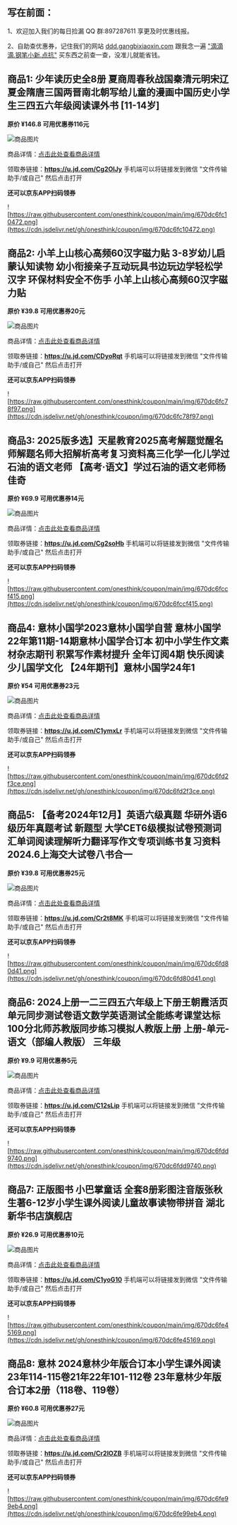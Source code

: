 ## 写在前面：

1、欢迎加入我们的每日捡漏 QQ 群:897287611 享更及时优惠线报。

2、自助查优惠券，记住我们的网站 [ddd.gangbixiaoxin.com](https://ddd.gangbixiaoxin.com) 跟我念一遍 ["滴滴滴.钢笔小新.点抗"](https://ddd.gangbixiaoxin.com) 买东西之前查一查，没准儿就能省钱。

## 商品1: 少年读历史全8册 夏商周春秋战国秦清元明宋辽夏金隋唐三国两晋南北朝写给儿童的漫画中国历史小学生三四五六年级阅读课外书 [11-14岁]

**原价 ¥146.8 可用优惠券116元**

![商品图片](http://img14.360buyimg.com/n1/jfs/t1/166099/35/38035/207983/661518bdFb192c70d/736d347c863a0194.jpg)

商品详情：[点击此处查看商品详情](https://union-click.jd.com/jdc?e=1003156031&amp;p=JF8BAdIJK1olXwIAXFhcDEweA18KHVgdXAUHU1ZbCHtTXDdWRGtMGENDFlVDFhBPXDlfTwQKBlMdBgABFhNSVzMXQh5JAAhADhpReixwX2ZvQQVcPWd2IQ1eDgtRUyxVSDpvMwR0LRk6DAJJfQ5DUDp1G3xLLkkdBD9IUQxxeDxXKm9qBCoUaxxwehR3eAFcAWNaKyEpVSxWZ217ZywUBEJnCyk0cS9RBgpQcCRiFG1DIDctUDx0fDN-Yi9zKl91CyYoYz11WRsOfxIdAFNyPx8qQDRudDV7XzhnKnV7N14dfjJvagxrTgR1AnlwLS0mVD9IWQZoQTBRKXJ2Nik-CA9jegtvYjhyAn5yQFwoHEliMwpUXClNCE1BN1cJSQp8Q29RWwNGFnYOWG5cOEgWA2gBHVwTVAMyZF5dOAp5BG4LH10XbQcyVFheAUMTBG8KEl8TWzYCXFlt3-av1uW5ztOsiZiKg-f63cKr1_GAK2slXjYCVV9fCE8QAm0IK2sVXjYBZAAzCRgXVD9fHlt7AQUKFxoJUkl5AWwOH18WXgcyVl9cCkknM196fDxJVGFYChc9aT9iUGwOWx1FHltRNSQzCj1uRAgMUgVrPE1JNT4bcgJtM284)

领取券链接：**https://u.jd.com/Cg2OlJy** 手机端可以将链接发到微信 "文件传输助手/或自己" 然后点击打开

**还可以京东APP扫码领券**

![https://raw.githubusercontent.com/onesthink/coupon/main/img/670dc6fc10472.png](https://cdn.jsdelivr.net/gh/onesthink/coupon/img/670dc6fc10472.png)

## 商品2: 小羊上山核心高频60汉字磁力贴 3-8岁幼儿启蒙认知读物 幼小衔接亲子互动玩具书边玩边学轻松学汉字 环保材料安全不伤手 小羊上山核心高频60汉字磁力贴

**原价 ¥39.8 可用优惠券20元**

![商品图片](http://img14.360buyimg.com/n1/jfs/t1/202619/6/35894/135237/6540bd98F1647cd36/332d787207bd2dbf.jpg)

商品详情：[点击此处查看商品详情](https://union-click.jd.com/jdc?e=1003156031&amp;p=JF8BAdgJK1olXwIHVVdfCUwWA18IGlocVQ8HV1hbDk0VCl9MRANLAjZbERscSkAJHTRQRA1CCVkdDwtCWhVLHTdNTwcKBENeCVAfUg8bdRFBTgdRNFpbJCdbTChRUSlVZjlHDVlkOlwvbzBpRidBYS1VVFB-VhwOClxXDxtxaz5sLk9eIzclbD9eeC58RA1NOWVyEikFVTh1ShtOeC5lP2FbIBcrekpwYSZoWzhnB2FgHTYbfzl8dBh7fAxhJG5SIwcmST9uZzxzfCcTOE5hIjkCViNFZRB4bBJTVXFaKD0pfDhWdDBocjtmOkZ0LSUrayhRBRhxQix1Pm1eICciej9fYCh8cg1yKmVXFikkfBhsY3sKbk8XKDZ2BywAYQsTRgpobRJpOXUFJC4FaQNnD2M4GmsWXAYFXVhaDkISM18IG2tUMwICVVxdOEonA2kLElMRWgYAXFdaCnsXC2g4zPatiIyzgdbk3NWf1NavztKpiZiKZG5tC3sXAm4KG18SXAQCZG5dC3sUMzFmGggSWA8CVFwzVEgfQCtfQBN7XQ8CU1hcC0wnAW4JGVklbTZ0KhcIVA9-XzZ4Yl1RPkBQEgMgahlHXAlmGSlyJnhHHBcnfgseVRMKWQgXbQYy)

领取券链接：**https://u.jd.com/CDyoRqt** 手机端可以将链接发到微信 "文件传输助手/或自己" 然后点击打开

**还可以京东APP扫码领券**

![https://raw.githubusercontent.com/onesthink/coupon/main/img/670dc6fc78f97.png](https://cdn.jsdelivr.net/gh/onesthink/coupon/img/670dc6fc78f97.png)

## 商品3: 2025版多选】天星教育2025高考解题觉醒名师解题名师大招解析高考复习资料高三化学一化儿学过石油的语文老师 【高考·语文】学过石油的语文老师杨佳奇

**原价 ¥69.9 可用优惠券14元**

![商品图片](http://img14.360buyimg.com/n1/jfs/t1/202757/7/32774/158765/65ead9b8F585b68c0/f840520765122c80.jpg)

商品详情：[点击此处查看商品详情](https://union-click.jd.com/jdc?e=1003156031&amp;p=JF8BAdgJK1olXQYCV1dcDE0WBV8IGlodWgYEVlxeAU4SC19MRANLAjZbERscSkAJHTRQRA1CCVkdDwtCWhVLHTdNTwcKBENeCVAfUg8bVQltUzwVNWNEBxkISxZXWB9vbhphLwZ3OlwVTAJxahdBRlpUC3RDCDU_TlxXDxtxaz5sPnlFIwEhaDxOAy9_cgFNOWViEik_VT11SgdObT5lOmFYPBcqaktgYW5aWztNAHBgHS4bf0lsdQ98cAxhJG5lIAciSTwVUQlzfCcTOE5hIjkCViNFZRB-bz9HVGVrND49UT8SYCdsci9hLQ5iJiI5fxJsRxh6bzh1B2VBNCcpbzxfYCh8cglFKV9XEypfXihsY3sKbk8XKDZkLF8FVQkSHQpAARJMWEJ9CSFaSxBnD2M4GmsWXAYFXVhaDkISM18IG2tUMw8BU15bOEonA2kLElMRWgYHVF5YC3sXC2g4zPatiIyzgdbk3NWf1NavztKpiZiKZG5tC3sXAm4KG18SXAQCZG5dC3sUMzFmGggdXQUKUlwzVEgfQCteQxB7XwUEU1xVCEgnAW4JGVklbTZUMjsVb0t_ZilbXA5WAEZZJDkoST9lAxpmGRNRFGBrLBcACQpBcS5UcDlTbQYy)

领取券链接：**https://u.jd.com/Cg2soHb** 手机端可以将链接发到微信 "文件传输助手/或自己" 然后点击打开

**还可以京东APP扫码领券**

![https://raw.githubusercontent.com/onesthink/coupon/main/img/670dc6fccf415.png](https://cdn.jsdelivr.net/gh/onesthink/coupon/img/670dc6fccf415.png)

## 商品4: 意林小国学2023意林小国学自营 意林小国学22年第11期-14期意林小国学合订本 初中小学生作文素材杂志期刊 积累写作素材提升 全年订阅4期 快乐阅读 少儿国学文化 【24年期刊】意林小国学24年1

**原价 ¥54 可用优惠券23元**

![商品图片](http://img14.360buyimg.com/n1/jfs/t1/206873/37/41017/179606/6618dfc5F4df3bee0/b2b50aeaa12e3d91.jpg)

商品详情：[点击此处查看商品详情](https://union-click.jd.com/jdc?e=1003156031&amp;p=JF8BAdsJK1olXwIHVVtUC00QBV8IGlsVXAACUldeC08WC19MRANLAjZbERscSkAJHTRQRA1CCVkdDwtCWhVLHTdNTwcKBENeCVAfUg8bcBBLcARlPU5ULARbdzNCUSp0UgRUGkR7OlwofxtoZGhvSyNOFnVBBhZbTFxXDxtxazliPmFDICcPWzxOVix8cgFNOWJiEj4FUiJ1Sj1ObABlOWFbIBcqUEpzYW58WyxdB2VgHTYbaAN0dRtsaAxhJG5RLT0mSzwVZwtzfCcTOE5hIjkCViNFZRB_bzhhVXF7Mywke0tIdxZgcjgUKQNiLQg7fDhkRxtqcC1iLnVdN1wPaDxlYCh8Yg1wKk9lECo0dCtsY3sKbk8XKDYAEQxDTg5OCwpReTJdAnpkMlcUDjBnD2M4GmsWXAYFXVhaDkISM18IG2tUMwYBUFZdDk8QM244G10WVA4GU15YC0IUAl8IE1wliqu6gdTs3cOu1_GAzOKyiI--gMDVOHsnAF8IGloXXQIFVVxdOHsXAF8LKwV7XFUCA1xcAE15X2wAWB9MGFpsVl1bDEweAGs4GVoUXwQyZG4udwh8XB9oUw1tBwB9LAsPTTdeXC5PWSJ7X3N1BCE6DyxHezRDaBhHFQBGZF5t)

领取券链接：**https://u.jd.com/C1ymxLr** 手机端可以将链接发到微信 "文件传输助手/或自己" 然后点击打开

**还可以京东APP扫码领券**

![https://raw.githubusercontent.com/onesthink/coupon/main/img/670dc6fd2f3ce.png](https://cdn.jsdelivr.net/gh/onesthink/coupon/img/670dc6fd2f3ce.png)

## 商品5: 【备考2024年12月】英语六级真题 华研外语6级历年真题考试 新题型 大学CET6级模拟试卷预测词汇单词阅读理解听力翻译写作文专项训练书复习资料2024.6上海交大试卷八书合一

**原价 ¥39.8 可用优惠券25元**

![商品图片](http://img14.360buyimg.com/n1/jfs/t1/249028/10/13715/146633/66851acfF23d2a7e1/8e276d5ef1377ae8.jpg)

商品详情：[点击此处查看商品详情](https://union-click.jd.com/jdc?e=1003156031&amp;p=JF8BAdQJK1olXwQAVV9fDU0QAF8IGlwWWAcAXF9UDHtTXDdWRGtMGENDFlVDFhBPXDlfTwQKBlMdBgABFhNSVzMXQh5JAAhADhpRcx1Ee298XwcWAnJ0BlsgXy1_ZjIIWyJHM1R6KgkLYygTZRpgHj9AAA52CkkdBD9ucwh_QixRKVlYMScuexxwcRh3ez9cGWNdIyEpCCxIZ21VZzhxBERnCws0axFeXwpQYCRiXG1eIDw5UDx0fDF-Yj9zJHUCFCYoYz11WRsOfxIdAFNyPwArYS9wdDZOEi8XLWN7Jy0dfBRBZAxRf08WKnIAJDspay8RdQZ3YjthCER1VSo_fzheRxtXezxhLm1dLC5JCj4DARo4axBOHgdJPDk_CkhRcwsSGxhzJ3lLElJROEonAG4IHFITWgALUW5tCEsnQgEPGl0TWQMyVW5dDkgeC2sPG14cXAcLZF5VD3vArtfdkerA1b_WytaKsezCitPchdMlbTYBZF5cCUkXB2gJGVslbQYBZF1tViUWUGgNT1oXDWheV1YeTBZUWAEIElsSWAIBU25fCUoVAV84KyBDDn4CIBoBCxRjdT0NZgxzNWNfVB4kWiVFexFfTTB2WWB3PFs5XRYfdzE4G2s)

领取券链接：**https://u.jd.com/Cr2t8MK** 手机端可以将链接发到微信 "文件传输助手/或自己" 然后点击打开

**还可以京东APP扫码领券**

![https://raw.githubusercontent.com/onesthink/coupon/main/img/670dc6fd80d41.png](https://cdn.jsdelivr.net/gh/onesthink/coupon/img/670dc6fd80d41.png)

## 商品6: 2024上册一二三四五六年级上下册王朝霞活页单元同步测试卷语文数学英语测试全能练考课堂达标100分北师苏教版同步练习模拟人教版上册 上册-单元-语文（部编人教版） 三年级

**原价 ¥9.9 可用优惠券5元**

![商品图片](http://img14.360buyimg.com/n1/jfs/t1/234064/28/19262/161698/6684c1b5F5dc5748a/c92e8cc2053b00d3.jpg)

商品详情：[点击此处查看商品详情](https://union-click.jd.com/jdc?e=1003156031&amp;p=JF8BAd0JK1olXwIAXFZVCE4fC18IGloRWQYEUF5eDkITBV9MRANLAjZbERscSkAJHTRQRA1CCVkdDwtCWhVLHTdNTwcKBENeCVAfUg8bQCxqHD1mGQZ-DyU6c0kXUT1XfVJtJk5eOlwDST5UZwZDXSR3GwFgMgUCflxXDxtxaz5hPnVFIwE5ajxOeDN_YglNOWViEig_VT11Ag9ObBBmJGFYNBcrakpHYW5aWztnB2FgHQwbfCl_Zxh8ZAxhJG5RLT0mVD9IdwlzfCcTOE5hIjkCViNFZRB-eyhhVGVrDjsqUiMDABh-aTt8KmVpFz5fdC9ucAhUbCJxO2ZxKEpefz91YBl_UzhSKW9UMioEdwhgah9rYDsBX3MWVittWxxDWTYIaEV1H15KDDk2QD1SZit_XVcZbQcyV19dD0IRBGkBHmslXQYyFTBeCEkRAmc4GmsVWwULXFpaCE4fBWsMK1sdWjbV-eaIgvrCi9bchdPC5KHX3eKJlsMnM18LK1sUXAQCUFlcCksnM28LK1glA2gDB1ZdCkgSAgFUGFNWGVkFDDBfC00QA2YMGmsXXAcAVm5tOAhUYWhuaB8VIV15MyVfCBlFXAkBYyBdAWgACh8oSy9-SCl3eR0SP2BZCyhtCHs)

领取券链接：**https://u.jd.com/C12sLip** 手机端可以将链接发到微信 "文件传输助手/或自己" 然后点击打开

**还可以京东APP扫码领券**

![https://raw.githubusercontent.com/onesthink/coupon/main/img/670dc6fdd9740.png](https://cdn.jsdelivr.net/gh/onesthink/coupon/img/670dc6fdd9740.png)

## 商品7: 正版图书 小巴掌童话 全套8册彩图注音版张秋生著6-12岁小学生课外阅读儿童故事读物带拼音 湖北新华书店旗舰店

**原价 ¥26.9 可用优惠券10元**

![商品图片](http://img14.360buyimg.com/n1/jfs/t1/235783/22/18352/180964/666a67a8F71bcba94/2b4ce8afbd9aa7d1.jpg)

商品详情：[点击此处查看商品详情](https://union-click.jd.com/jdc?e=1003156031&amp;p=JF8BAdkJK1olXwIHVVZdD0MfBl8IGloSXA4HVFpaDk4QBF9MRANLAjZbERscSkAJHTRQRA1CCVkdDwtCWhVLHTdNTwcKBENeCVAfUg8bfm5eYi58FH16FgUVaihsRxF3Wj1NX2ZdOlwhSB8WZSR4e1lCPERqL1k5cFxXDxtxaz5hBGFdIzcpbj9OeC9_GTNNOWVyEioVVTt1Aj1ObBBmLWFbEhc9UEtgYW58Wy1nB2VgHRgbfElnZA9SbAxhJG5SIxc-TT1-fz9zfCcTOE5hIjkCViNFZRB4bz9iA3FKLyw-CTxIY218ci92FEZ0LQg6aD9kQAxhQiJhFFQLIxY6eD9lYCh8Yg13KmV9Cyg0UitsY3sKbk8XKDZRKwdfWClqYA1qRydAA3BCDx9fUipRD2M4GmsWXAYFXVhaDkISM18IG2tUMwYBU1dVCHsWM28OGFIdWQECUF5YCUMnA2cPK4y45dOI5YvVsZ-Ji7ixvI6c4dKc3G5tOEgnA24JGVsRWgcAVG5tCEgnAF9WdVpGWgMLVF5fZhcUCyxMRQ1XMwYLVFlbAEoXM20JGlkXbTYyKV8LcT5-ShRwWQBdP2V5ECAiSS1PAQ9XdVlpHVIDMhUtaElAYi1gYFxxJTYCZA)

领取券链接：**https://u.jd.com/C1yoG10** 手机端可以将链接发到微信 "文件传输助手/或自己" 然后点击打开

**还可以京东APP扫码领券**

![https://raw.githubusercontent.com/onesthink/coupon/main/img/670dc6fe45169.png](https://cdn.jsdelivr.net/gh/onesthink/coupon/img/670dc6fe45169.png)

## 商品8: 意林 2024意林少年版合订本小学生课外阅读23年114-115卷21年22年101-112卷 23年意林少年版合订本2册（118卷、119卷）

**原价 ¥60.8 可用优惠券27元**

![商品图片](http://img14.360buyimg.com/n1/jfs/t1/232884/23/11560/208017/65b0d26dF6dabb7d7/be4c01bfcedf0f45.jpg)

商品详情：[点击此处查看商品详情](https://union-click.jd.com/jdc?e=1003156031&amp;p=JF8BAd0JK1olXwIHVVdbDU8VAl8IGlodXwYBU1ZfCEgUB19MRANLAjZbERscSkAJHTRQRA1CCVkdDwtCWhVLHTdNTwcKBENeCVAfUg8bZBgLHDpmHAVhFAIHbAJqVG1yWF1KC35eOlwqfh1gRyZBRQYTDntcEB0KDVxXDxtxaz5sPm1FIFw1WDxeYC18GT9NOWV6Ej4VVTt1AgdObT5mL2FbMBc-aktlYSZOWy9dAHBgHSYbfElvahhBaAxhJG5SIwcUVzwVawZzfCcTOE5hIjkCViNFZRNsbDgVAmV7Myg9ayhLdCdgci8UIRIBIz4vfCl0YG9PeFlxOWVbNFkpUCtzYCdrXC9sC2R1JwsafCJnZRRoD1lgSQR3ZCcHbx1gQzNYfhhvHVRKPF0hdw4XcDkEF2sUbQUDVFlUDkwRCmo4K1sVbUdsVF1ZAEsRB2g4GmsVWwULXFpaCE8VAmkOK1sdWjbV-eaIgvrCi9bchdPC5KHX3eKJlsMnM18LK1sUXAQCUFlcCksnM28LK1glA2gDB1heDEgVCwFUGFNWGUdCCjBfC0IVCmoBGmsXXAcAVm5tOCxgAGhpaBoWPkZeDjoUdRwVeSwORA1tAWgAIygLfw9eSjFVHQhoA0JBA1ttCHs)

领取券链接：**https://u.jd.com/Cr2IOZB** 手机端可以将链接发到微信 "文件传输助手/或自己" 然后点击打开

**还可以京东APP扫码领券**

![https://raw.githubusercontent.com/onesthink/coupon/main/img/670dc6fe99eb4.png](https://cdn.jsdelivr.net/gh/onesthink/coupon/img/670dc6fe99eb4.png)

